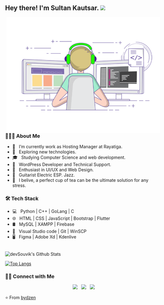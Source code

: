 <h2> Hey there! I'm Sultan Kautsar. <img src="https://github.com/souvikguria98/souvikguria98/blob/master/Hi.gif" width="25"></h2>
<img align="right" alt="GIF" src="https://raw.githubusercontent.com/devSouvik/devSouvik/master/gif3.gif" width="500"/>

<h3> 👨🏻‍💻 About Me </h3>

- 🔭 &nbsp; I’m currently work as Hosting Manager at Rayatiga.
- 🤯 &nbsp; Exploring new technologies.
- 🎓 &nbsp; Studying Computer Science and web development.
- 💼 &nbsp; WordPress Developer and Technical Support.
- 🌱 &nbsp; Enthusiast in UI/UX and Web Design.
- 🎸 &nbsp; Guitarist Electric ESP. Jazz.
- 🍵 &nbsp; I belive, a perfect cup of tea can be the ultimate solution for any stress. 

<h3>🛠 Tech Stack</h3>

- 💻 &nbsp; Python | C++ | GoLang | C  
- 🌐 &nbsp; HTML | CSS | JavaScript | Bootstrap | Flutter 
- 🛢 &nbsp; MySQL | XAMPP | Firebase
- 🔧 &nbsp; Visual Studio code | Git | WinSCP
- 🖥 &nbsp; Figma | Adobe Xd | Kdenlive

<br>

<img align="center" src="https://github-readme-stats.vercel.app/api?username=bydzen&include_all_commits=true&count_private=true&show_icons=true&line_height=20&title_color=7A7ADB&icon_color=2234AE&text_color=D3D3D3&bg_color=0,000000,130F40" alt="devSouvik's Github Stats">

</br>

[![Top Langs](https://github-readme-stats.vercel.app/api/top-langs/?username=bydzen&layout=compact&text_color=daf7dc&bg_color=151515)](https://github.com/devSouvik/github-readme-stats)


<h3> 🤝🏻 Connect with Me </h3>

<p align="center">  
&nbsp; <a href="https://www.instagram.com/bydzen/" target="_blank" rel="noopener noreferrer"><img src="https://img.icons8.com/plasticine/100/000000/instagram-new.png" width="50" /></a>  
&nbsp; <a href="https://www.linkedin.com/in/sultankautsar/" target="_blank" rel="noopener noreferrer"><img src="https://img.icons8.com/plasticine/100/000000/linkedin.png" width="50" /></a>
&nbsp; <a href="mailto:admin@rayatiga.com" target="_blank" rel="noopener noreferrer"><img src="https://img.icons8.com/plasticine/100/000000/gmail.png"  width="50" /></a>
</p>

⭐️ From [bydzen](https://github.com/bydzen)
